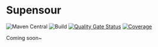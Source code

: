 # Supensour

![Maven Central](https://img.shields.io/maven-central/v/com.supensour/supensour?color=blue&label=Maven%20Central&logo=apache-maven&logoColor=ff0090)
![Build](https://github.com/supensour/supensour/workflows/Build/badge.svg)
[![Quality Gate Status](https://sonarcloud.io/api/project_badges/measure?project=com.supensour%3Asupensour&metric=alert_status)](https://sonarcloud.io/dashboard?id=com.supensour%3Asupensour)
[![Coverage](https://sonarcloud.io/api/project_badges/measure?project=com.supensour%3Asupensour&metric=coverage)](https://sonarcloud.io/dashboard?id=com.supensour%3Asupensour)

Coming soon~
